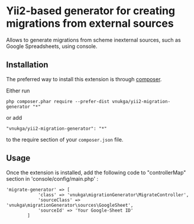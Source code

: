 Yii2-based generator for creating migrations from external sources
==================================================================
Allows to generate migrations from scheme inexternal sources, such as Google Spreadsheets, using console.

Installation
------------

The preferred way to install this extension is through [composer](http://getcomposer.org/download/).

Either run

```
php composer.phar require --prefer-dist vnukga/yii2-migration-generator "*"
```

or add

```
"vnukga/yii2-migration-generator": "*"
```

to the require section of your `composer.json` file.


Usage
-----

Once the extension is installed, add the following code to "controllerMap" section in 'console/config/main.php'  :

```
'migrate-generator' => [
            'class' => 'vnukga\migrationGenerator\MigrateController',
            'sourceClass' => 'vnukga\migrationGenerator\sources\GoogleSheet',
            'sourceId' => 'Your Google-Sheet ID'
        ]
```

